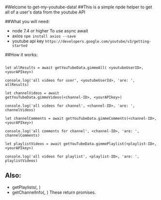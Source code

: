 #Welcome to get-my-youtube-data!
##This is a simple npde helper to get all of a user's data from the youtube API

##What you will need:
* node 7.4 or higher
  To use async await
* axios
```npm install axios --save```
* youtube api key
```https://developers.google.com/youtube/v3/getting-started```

##How it works:

```const getYouTubeData = require('get-my-youtube-data');

let allResults = await getYouTubeData.gimmeAll( <youtubeUserID>, <yourAPIkey>)

console.log('all videos for user', <youtubeUserId>, 'are: ', allResults)

let channelVideos = await 
getYouTubeData.gimmeVideos(<channel-ID>, <yourAPIkey>)

console.log('all videos for channel', <channel-ID>, 'are: ', channelVideos)

let channelComments = await getYouTubeData.gimmeComments(<channel-ID>, <yourAPIkey>)

console.log('all comments for channel', <channel-ID>, 'are: ', channelComments)

let playlistVideos = await getYouTubeData.gimmePlaylist(<playlist-ID>, <yourAPIkey>)

console.log('all videos for playlist', <playlist-ID>, 'are: ', playlistVideos)
```
## Also:
* getPlaylists(<channel-ID>, <yourAPIkey>)
* getChannelInfo(<channel-id>, <yourAPIkey>)
These return promises.